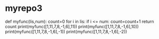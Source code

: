 # myrepo3
def myfunc(lis,num):
    count=0
    for i in lis:
        if i <= num:
           count=count+1
    return count
print(myfunc([1,11,7,8,-1,6],11))
print(myfunc([1,11,7,8,-1,6],10))
print(myfunc([1,11,7,8,-1,6],-1))
print(myfunc([1,11,7,8,-1,6],-2))